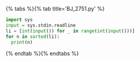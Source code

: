 {% tabs %}{% tab title='BJ_2751.py' %}

```py
import sys
input = sys.stdin.readline
li = [int(input()) for _ in range(int(input()))]
for n in sorted(li):
  print(n)
```

{% endtab %}{% endtabs %}
